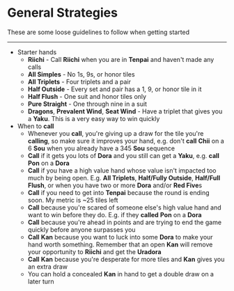# General Strategies

These are some loose guidelines to follow when getting started

---

* Starter hands
  * **Riichi** - Call **Riichi** when you are in **Tenpai** and haven't made any calls
  * **All Simples** - No 1s, 9s, or honor tiles
  * **All Triplets** - Four triplets and a pair
  * **Half Outside** - Every set and pair has a 1, 9, or honor tile in it
  * **Half Flush** - One suit and honor tiles only
  * **Pure Straight** - One through nine in a suit
  * **Dragons**, **Prevalent Wind**, **Seat Wind** - Have a triplet that gives you a **Yaku**.
    This is a very easy way to win quickly
* When to **call**
  * Whenever you **call**, you're giving up a draw for the tile you're **calling**, so
    make sure it improves your hand, e.g. don't **call** **Chii** on a 6 **Sou** when you
    already have a 345 **Sou** sequence
  * **Call** if it gets you lots of **Dora** and you still can get a **Yaku**, e.g. **call** **Pon**
    on a **Dora**
  * **Call** if you have a high value hand whose value isn't impacted too much by
    being open.  E.g. **All Triplets**, **Half/Fully Outside**, **Half/Full Flush**,
    or when you have two or more **Dora** and/or **Red Five**s
  * **Call** if you need to get into **Tenpai** because the round is ending soon.  My
    metric is ~25 tiles left
  * **Call** because you're scared of someone else's high value hand and want to
    win before they do.  E.g. if they **called** **Pon** on a **Dora**
  * **Call** because you're ahead in points and are trying to end the game quickly
    before anyone surpasses you
  * **Call** **Kan** because you want to luck into some **Dora** to make your hand worth
    something.  Remember that an open **Kan** will remove your opportunity to
    **Riichi** and get the **Uradora**
  * **Call** **Kan** because you're desperate for more tiles and **Kan** gives you an extra
    draw
  * You can hold a concealed **Kan** in hand to get a double draw on a later turn
